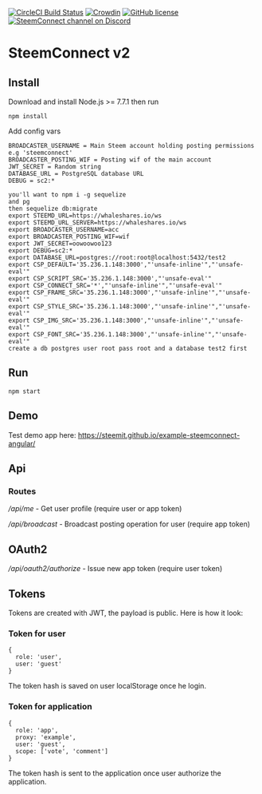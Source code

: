 [![CircleCI Build Status](https://circleci.com/gh/steemit/sc2.svg?style=shield&circle-token=:circle-token)](https://circleci.com/gh/steemit/sc2)
[![Crowdin](https://d322cqt584bo4o.cloudfront.net/steemconnect/localized.svg)](https://crowdin.com/project/steemconnect)
[![GitHub license](https://img.shields.io/badge/license-MIT-blue.svg)](https://raw.githubusercontent.com/steemit/sc2/dev/LICENSE)
[![SteemConnect channel on Discord](https://img.shields.io/badge/chat-discord-738bd7.svg)](https://discord.gg/NCZMVev)

# SteemConnect v2

## Install

Download and install Node.js >= 7.7.1 then run
```
npm install
```

Add config vars
```
BROADCASTER_USERNAME = Main Steem account holding posting permissions e.g 'steemconnect'
BROADCASTER_POSTING_WIF = Posting wif of the main account
JWT_SECRET = Random string
DATABASE_URL = PostgreSQL database URL
DEBUG = sc2:*
```

```
you'll want to npm i -g sequelize
and pg
then sequelize db:migrate
export STEEMD_URL=https://whaleshares.io/ws
export STEEMD_URL_SERVER=https://whaleshares.io/ws
export BROADCASTER_USERNAME=acc
export BROADCASTER_POSTING_WIF=wif
export JWT_SECRET=oowoowoo123
export DEBUG=sc2:*
export DATABASE_URL=postgres://root:root@localhost:5432/test2
export CSP_DEFAULT='35.236.1.148:3000',"'unsafe-inline'","'unsafe-eval'"
export CSP_SCRIPT_SRC='35.236.1.148:3000',"'unsafe-eval'"
export CSP_CONNECT_SRC='*',"'unsafe-inline'","'unsafe-eval'"
export CSP_FRAME_SRC='35.236.1.148:3000',"'unsafe-inline'","'unsafe-eval'"
export CSP_STYLE_SRC='35.236.1.148:3000',"'unsafe-inline'","'unsafe-eval'"
export CSP_IMG_SRC='35.236.1.148:3000',"'unsafe-inline'","'unsafe-eval'"
export CSP_FONT_SRC='35.236.1.148:3000',"'unsafe-inline'","'unsafe-eval'"
create a db postgres user root pass root and a database test2 first
```
## Run
```
npm start
```

## Demo

Test demo app here: https://steemit.github.io/example-steemconnect-angular/

## Api

### Routes

*/api/me* - Get user profile (require user or app token)

*/api/broadcast* - Broadcast posting operation for user (require app token)

## OAuth2
*/api/oauth2/authorize* - Issue new app token (require user token)

## Tokens
Tokens are created with JWT, the payload is public. Here is how it look:

### Token for user
```
{
  role: 'user',
  user: 'guest'
}
```
The token hash is saved on user localStorage once he login.

### Token for application
```
{
  role: 'app',
  proxy: 'example',
  user: 'guest',
  scope: ['vote', 'comment']
}
```

The token hash is sent to the application once user authorize the application.
